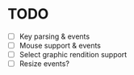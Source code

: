 # TODO

- [ ] Key parsing & events
- [ ] Mouse support & events
- [ ] Select graphic rendition support
- [ ] Resize events?
